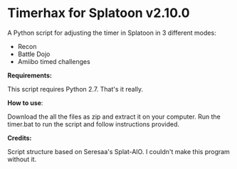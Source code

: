 
# Timerhax for Splatoon v2.10.0
A Python script for adjusting the timer in Splatoon in 3 different modes:

- Recon
- Battle Dojo
- Amiibo timed challenges

**Requirements:**

This script requires Python 2.7.
That's it really.


**How to use**:

Download the all the files as zip and extract it on your computer.
Run the timer.bat to run the script and follow instructions provided.

**Credits:**

Script structure based on Seresaa's Splat-AIO. I couldn't make this program without it.
